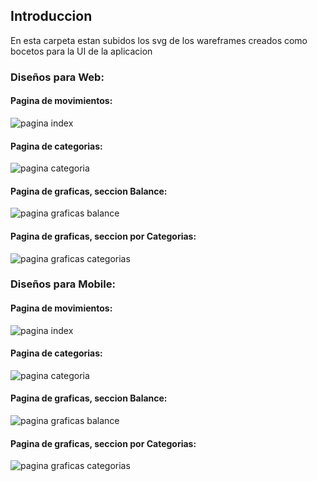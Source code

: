 ## Introduccion

En esta carpeta estan subidos los svg de los wareframes creados como bocetos para la UI de la aplicacion


### Diseños para Web:

#### Pagina de movimientos:
<img src="Movimientos.svg" alt="pagina index"/>

#### Pagina de categorias:
<img src="./Categorias.svg" alt="pagina categoria"/>

#### Pagina de graficas, seccion Balance:
<img src="./Graficas%20-%20balance.svg" alt="pagina graficas balance"/>

#### Pagina de graficas, seccion por Categorias:
<img src="Graficas%20-%20categoras.svg" alt="pagina graficas categorias"/>


### Diseños para Mobile:

#### Pagina de movimientos:
<img src="Movimientos-mobile.svg" alt="pagina index"/>

#### Pagina de categorias:
<img src="Categorias-mobile.svg" alt="pagina categoria"/>

#### Pagina de graficas, seccion Balance:
<img src="Graficas_balance-mobile.svg" alt="pagina graficas balance"/>

#### Pagina de graficas, seccion por Categorias:
<img src="Graficas_porcategoria-mobile.svg" alt="pagina graficas categorias"/>

